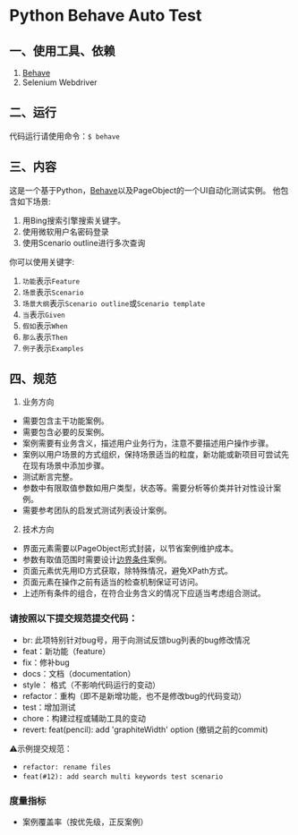 # Python Behave Auto Test
## 一、使用工具、依赖
1. [Behave](https://github.com/behave/behave)
2. Selenium Webdriver


## 二、运行
代码运行请使用命令：`$ behave`

## 三、内容
这是一个基于Python，[Behave](https://github.com/behave/behave)以及PageObject的一个UI自动化测试实例。
他包含如下场景:
1. 用Bing搜索引擎搜索关键字。
2. 使用微软用户名密码登录
3. 使用Scenario outline进行多次查询

你可以使用关键字:
1. `功能`表示`Feature`
2. `场景`表示`Scenario`
3. `场景大纲`表示`Scenario outline`或`Scenario template`
4. `当`表示`Given`
5. `假如`表示`When`
6. `那么`表示`Then`
7. `例子`表示`Examples`

## 四、规范

1. 业务方向
* 需要包含主干功能案例。
* 需要包含必要的反案例。
* 案例需要有业务含义，描述用户业务行为，注意不要描述用户操作步骤。
* 案例以用户场景的方式组织，保持场景适当的粒度，新功能或新项目可尝试先在现有场景中添加步骤。
* 测试断言完整。
* 参数中有限取值参数如用户类型，状态等。需要分析等价类并针对性设计案例。
* 需要参考团队的启发式测试列表设计案例。

2. 技术方向
* 界面元素需要以PageObject形式封装，以节省案例维护成本。
* 参数有取值范围时需要设计[边界条件](https://baike.baidu.com/item/%E8%BE%B9%E7%95%8C%E5%80%BC%E6%B5%8B%E8%AF%95/2511553?fr=aladdin)案例。
* 页面元素优先用ID方式获取，除特殊情况，避免XPath方式。
* 页面元素在操作之前有适当的检查机制保证可访问。
* 上述所有条件的组合，在符合业务含义的情况下应适当考虑组合测试。

### 请按照以下提交规范提交代码：
* br: 此项特别针对bug号，用于向测试反馈bug列表的bug修改情况 
* feat：新功能（feature） 
* fix：修补bug 
* docs：文档（documentation） 
* style： 格式（不影响代码运行的变动） 
* refactor：重构（即不是新增功能，也不是修改bug的代码变动） 
* test：增加测试 
* chore：构建过程或辅助工具的变动 
* revert: feat(pencil): add 'graphiteWidth' option (撤销之前的commit) 

⚠️示例提交规范：
* `refactor: rename files`
* `feat(#12): add search multi keywords test scenario`

### 度量指标
* 案例覆盖率（按优先级，正反案例）
